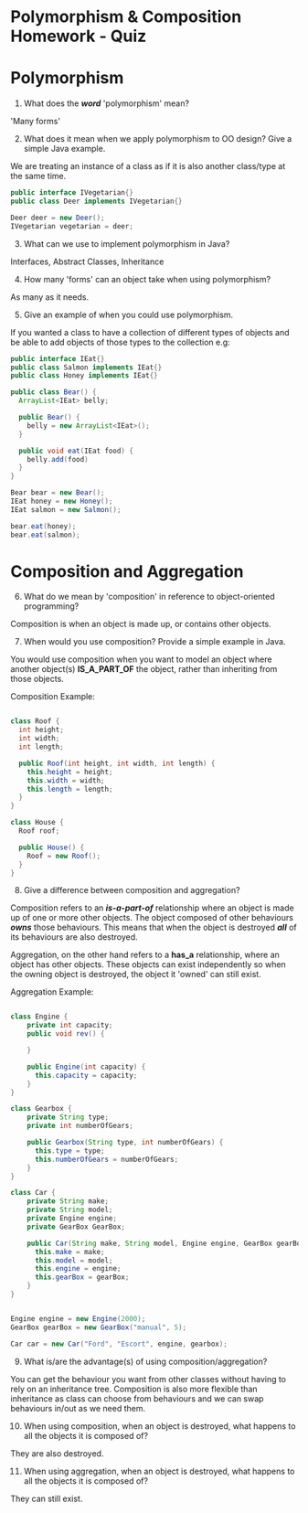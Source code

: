 # Polymorphism & Composition Homework - Quiz

# Polymorphism

1. What does the ___word___ 'polymorphism' mean?

'Many forms'

2. What does it mean when we apply polymorphism to OO design? Give a simple Java example.

We are treating an instance of a class as if it is also another class/type at the same time.

```java
public interface IVegetarian{}
public class Deer implements IVegetarian{}

Deer deer = new Deer();
IVegetarian vegetarian = deer;
```

3. What can we use to implement polymorphism in Java?

Interfaces, Abstract Classes, Inheritance

4. How many 'forms' can an object take when using polymorphism?

As many as it needs.

5. Give an example of when you could use polymorphism.

If you wanted a class to have a collection of different types of objects and be able to add objects of those types to the collection e.g:

```java
public interface IEat{}
public class Salmon implements IEat{}
public class Honey implements IEat{}

public class Bear() {
  ArrayList<IEat> belly;

  public Bear() {
    belly = new ArrayList<IEat>();
  }

  public void eat(IEat food) {
    belly.add(food)
  }
}

Bear bear = new Bear();
IEat honey = new Honey();
IEat salmon = new Salmon();

bear.eat(honey);
bear.eat(salmon);
```

# Composition and Aggregation

6. What do we mean by 'composition' in reference to object-oriented programming?

Composition is when an object is made up, or contains other objects.

7. When would you use composition? Provide a simple example in Java.

You would use composition when you want to model an object where another object(s) __IS_A_PART_OF__ the object, rather than inheriting from those objects.

Composition Example:

```java

class Roof {
  int height;
  int width;
  int length;

  public Roof(int height, int width, int length) {
    this.height = height;
    this.width = width;
    this.length = length;
  }
}

class House {
  Roof roof;

  public House() {
    Roof = new Roof();
  }
}
```

8. Give a difference between composition and aggregation?

Composition refers to an ___is-a-part-of___ relationship where an object is made up of one or more other objects. The object composed of other behaviours ___owns___ those behaviours. This means that when the object is destroyed ___all___ of its behaviours are also destroyed.

Aggregation, on the other hand refers to a __has_a__ relationship, where an object has other objects. These objects can exist independently so when the owning object is destroyed, the object it 'owned' can still exist.

Aggregation Example:

```java

class Engine {
    private int capacity;
    public void rev() {

    }

    public Engine(int capacity) {
      this.capacity = capacity;
    }
}

class Gearbox {
    private String type;
    private int numberOfGears;

    public Gearbox(String type, int numberOfGears) {
      this.type = type;
      this.numberOfGears = numberOfGears;
    }
}

class Car {
    private String make;
    private String model;
    private Engine engine;
    private GearBox GearBox;

    public Car(String make, String model, Engine engine, GearBox gearBox) {
      this.make = make;
      this.model = model;
      this.engine = engine;
      this.gearBox = gearBox;
    }
}


Engine engine = new Engine(2000);
GearBox gearBox = new GearBox("manual", 5);

Car car = new Car("Ford", "Escort", engine, gearbox);
```


9. What is/are the advantage(s) of using composition/aggregation?

You can get the behaviour you want from other classes without having to rely on an inheritance tree. Composition is also more flexible than inheritance as class can choose from behaviours and we can swap behaviours in/out as we need them.

10. When using composition, when an object is destroyed, what happens to all the objects it is composed of?

They are also destroyed.

11. When using aggregation, when an object is destroyed, what happens to all the objects it is composed of?

They can still exist.